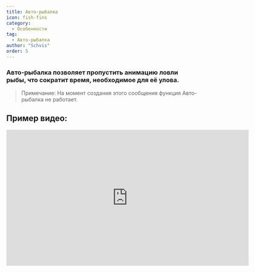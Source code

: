 ```yaml
---
title: Авто-рыбалка
icon: fish-fins
category:
  - Особенности
tag:
  - Авто-рыбалка
author: "Schvis"
order: 5
---
```


### Авто-рыбалка позволяет пропустить анимацию ловли рыбы, что сократит время, необходимое для её улова.
> Примечание: На момент создания этого сообщения функция Авто-рыбалка не работает.
## Пример видео:

<div class="iframe-container"><iframe width="640" height="360" src="https://www.youtube.com/embed/K_l4Tg-81iQ?list=PL5eI1Tb64p56g27qfYk7VuFTz4FK6YrKa" title="Korepi - Авто-рыбалка" frameborder="0" allow="accelerometer; autoplay; clipboard-write; encrypted-media; gyroscope; picture-in-picture; web-share" allowfullscreen></iframe></div>